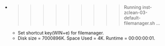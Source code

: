 * >>>>>>>>> Running inst-zclean-03-default-filemanager.sh ...
  * Set shortcut key(WIN+e) for filemanager.
  * Disk size = 7000896K. Space Used = 4K. Runtime = 00:00:00:01.
